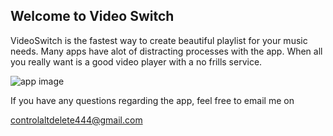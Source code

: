 ## Welcome to Video Switch

VideoSwitch is the fastest way to create beautiful playlist for your music needs. Many apps have alot of distracting processes with the app. When all you really want is a good video player with a no frills service.

<img src="VideoSwitch/screenshot2200.png" alt="app image" class="inline"/>


If you have any questions regarding the app, feel free to email me on

controlaltdelete444@gmail.com 
